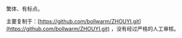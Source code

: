 繁体、有标点。

主要复制于：[https://github.com/bollwarm/ZHOUYI.git](https://github.com/bollwarm/ZHOUYI.git) ，没有经过严格的人工审核。
